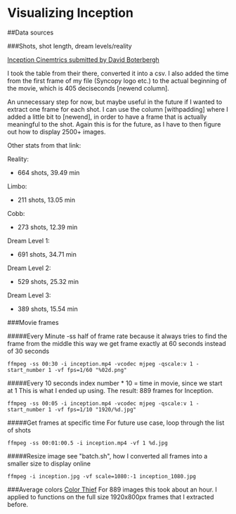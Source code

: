 # Visualizing Inception

##Data sources

###Shots, shot length, dream levels/reality

[Inception Cinemtrics submitted by David Boterbergh](http://www.cinemetrics.lv/movie.php?movie_ID=7742)

I took the table from their there, converted it into a csv. I also added the time from the first frame of my file (Syncopy logo etc.) to the actual beginning of the movie, which is 405 deciseconds [newend column].

An unnecessary step for now, but maybe useful in the future if I wanted to extract one frame for each shot. I can use the column [withpadding] where I added a little bit to [newend], in order to have a frame that is actually meaningful to the shot. Again this is for the future, as I have to then figure out how to display 2500+ images.

Other stats from that link:

Reality:
- 664 shots, 39.49 min

Limbo:
- 211 shots, 13.05 min

Cobb:
- 273 shots, 12.39 min

Dream Level 1:
- 691 shots, 34.71 min

Dream Level 2:
- 529 shots, 25.32 min

Dream Level 3:
- 389 shots, 15.54 min


###Movie frames

#####Every Minute
-ss half of frame rate because it always tries to find the frame from the middle this way we get frame exactly at 60 seconds instead of 30 seconds

`ffmpeg -ss 00:30 -i inception.mp4 -vcodec mjpeg -qscale:v 1 -start_number 1 -vf fps=1/60 "%02d.png"`

#####Every 10 seconds
index number * 10 = time in movie, since we start at 1
This is what I ended up using. The result: 889 frames for Inception.

`ffmpeg -ss 00:05 -i inception.mp4 -vcodec mjpeg -qscale:v 1 -start_number 1 -vf fps=1/10 "1920/%d.jpg"`

#####Get frames at specific time
For future use case, loop through the list of shots

`ffmpeg -ss 00:01:00.5 -i inception.mp4 -vf 1 %d.jpg`

#####Resize image
see "batch.sh", how I converted all frames into a smaller size to display online

`ffmpeg -i inception.jpg -vf scale=1080:-1 inception_1080.jpg`

###Average colors
[Color Thief](https://github.com/fengsp/color-thief-py)
For 889 images this took about an hour. I applied to functions on the full size 1920x800px frames that I extracted before.